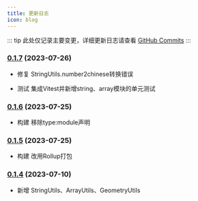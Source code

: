 ```yaml
---
title: 更新日志
icon: blog
---
```


::: tip
此处仅记录主要变更，详细更新日志请查看 [GitHub Commits](https://github.com/xiaohe0601/xiaohejs/commits/main)
:::

### [0.1.7](https://github.com/xiaohe0601/xiaohejs/releases/tag/0.1.7) (2023-07-26)

- 修复 StringUtils.number2chinese转换错误

- 测试 集成Vitest并新增string、array模块的单元测试

### [0.1.6](https://github.com/xiaohe0601/xiaohejs/releases/tag/0.1.6) (2023-07-25)

- 构建 移除type:module声明

### [0.1.5](https://github.com/xiaohe0601/xiaohejs/releases/tag/0.1.5) (2023-07-25)

- 构建 改用Rollup打包

### [0.1.4](https://github.com/xiaohe0601/xiaohejs/releases/tag/0.1.4) (2023-07-10)

- 新增 StringUtils、ArrayUtils、GeometryUtils